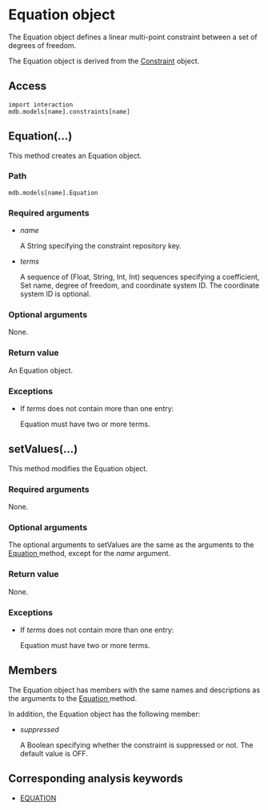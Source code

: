 # Equation object

The Equation object defines a linear multi-point constraint between a set of degrees of freedom.

The Equation object is derived from the [Constraint](https://help.3ds.com/2022/english/DSSIMULIA_Established/SIMACAEKERRefMap/simaker-c-constraintpyc.htm?ContextScope=all) object.

## Access

```
import interaction
mdb.models[name].constraints[name]
```

## Equation(...)



This method creates an Equation object.



### Path

```
mdb.models[name].Equation
```

### Required arguments

- *name*

  A String specifying the constraint repository key.

- *terms*

  A sequence of (Float, String, Int, Int) sequences specifying a coefficient, Set name, degree of freedom, and coordinate system ID. The coordinate system ID is optional.

### Optional arguments

None.

### Return value

An Equation object.

### Exceptions

- If *terms* does not contain more than one entry:

  Equation must have two or more terms.



## setValues(...)



This method modifies the Equation object.



### Required arguments

None.

### Optional arguments

The optional arguments to setValues are the same as the arguments to the [Equation ](https://help.3ds.com/2022/english/DSSIMULIA_Established/SIMACAEKERRefMap/simaker-c-equationpyc.htm?ContextScope=all#simaker-equationequationpyc)method, except for the *name* argument.

### Return value

None.

### Exceptions

- If *terms* does not contain more than one entry:

  Equation must have two or more terms.



## Members

The Equation object has members with the same names and descriptions as the arguments to the [Equation ](https://help.3ds.com/2022/english/DSSIMULIA_Established/SIMACAEKERRefMap/simaker-c-equationpyc.htm?ContextScope=all#simaker-equationequationpyc)method.

In addition, the Equation object has the following member:

- *suppressed*

  A Boolean specifying whether the constraint is suppressed or not. The default value is OFF.



## Corresponding analysis keywords

- [EQUATION](https://help.3ds.com/2022/english/DSSIMULIA_Established/SIMACAEKEYRefMap/simakey-r-equation.htm?ContextScope=all#simakey-r-equation)